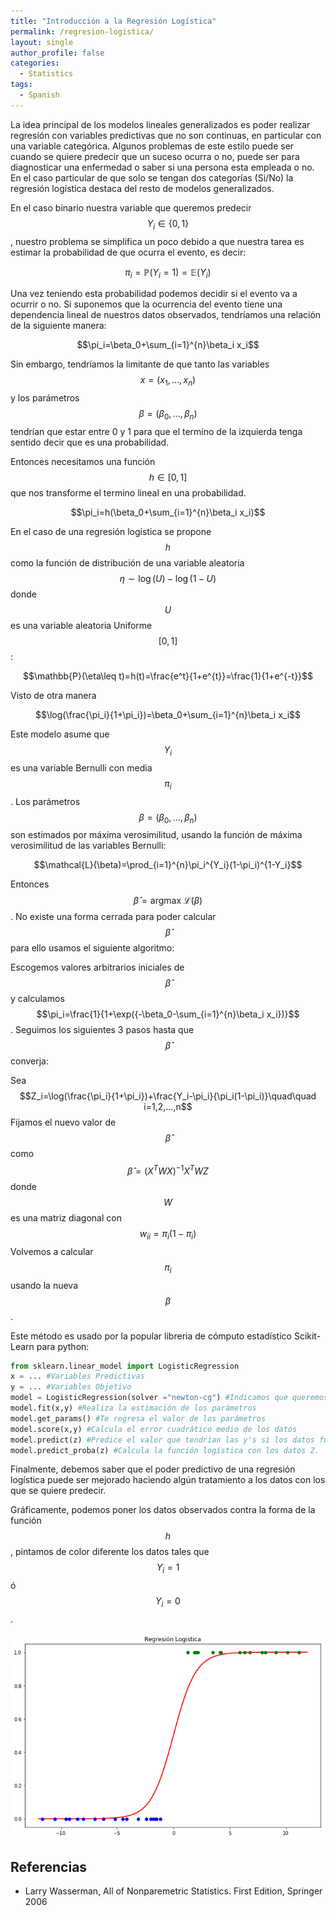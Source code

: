 ```yaml
---
title: "Introducción a la Regresión Logística"
permalink: /regresion-logistica/
layout: single
author_profile: false
categories:
  - Statistics
tags:
  - Spanish
---
```

La idea principal de los modelos lineales generalizados es poder realizar regresión con variables predictivas que no son continuas, en particular con una variable categórica.  Algunos problemas de este estilo puede ser cuando se quiere predecir que un suceso ocurra o no, puede ser para diagnosticar una enfermedad o saber si una persona esta empleada o no. En el caso particular de que solo se tengan dos categorías (Si/No) la regresión logística destaca del resto de modelos generalizados.

En el caso binario nuestra variable que queremos predecir $$Y_i\in\{0,1\}$$, nuestro problema se simplifica un poco debido a que nuestra tarea es estimar la probabilidad de que ocurra el evento, es decir:

$$\pi_i=\mathbb{P}(Y_i=1)=\mathbb{E}(Y_i)$$ 

Una vez teniendo esta probabilidad podemos decidir si el evento va a ocurrir o no. Si suponemos que la ocurrencia del evento tiene una dependencia lineal de nuestros datos observados, tendríamos una relación de la siguiente manera: 

$$\pi_i=\beta_0+\sum_{i=1}^{n}\beta_i x_i$$ 

Sin embargo, tendríamos la limitante de que tanto las variables $$x = (x_1,...,x_n)$$ y los parámetros $$\beta = (\beta_0,...,\beta_n)$$ tendrían que estar entre 0 y 1 para que el termino de la izquierda tenga sentido decir que es una probabilidad.

Entonces necesitamos una función $$h\in[0,1]$$ que nos transforme el termino lineal en una probabilidad.

$$\pi_i=h(\beta_0+\sum_{i=1}^{n}\beta_i x_i)$$

En el caso de una regresión logística se propone $$h$$ como la función de distribución de una variable aleatoria $$\eta\sim  \log(U)-\log(1-U)$$ donde $$U$$ es una variable aleatoria Uniforme $$[0,1]$$:

$$\mathbb{P}(\eta\leq t)=h(t)=\frac{e^t}{1+e^{t}}=\frac{1}{1+e^{-t}}$$

Visto de otra manera

$$\log(\frac{\pi_i}{1+\pi_i})=\beta_0+\sum_{i=1}^{n}\beta_i x_i$$

Este modelo asume que $$Y_i$$ es una variable Bernulli con media $$\pi_i$$. Los parámetros $$\beta = (\beta_0,...,\beta_n)$$ son estimados por máxima verosimilitud, usando la función de máxima verosimilitud de las variables Bernulli:

$$\mathcal{L}(\beta)=\prod_{i=1}^{n}\pi_i^{Y_i}(1-\pi_i)^{1-Y_i}$$

Entonces $$\hat{\beta}=\text{argmax }\mathcal{L}(\beta)$$. No existe una forma cerrada para poder calcular $$\hat{\beta}$$ para ello usamos el siguiente algoritmo:

Escogemos valores arbitrarios iniciales de $$\hat{\beta}$$ y calculamos $$\pi_i=\frac{1}{1+\exp({-\beta_0-\sum_{i=1}^{n}\beta_i x_i})}$$. Seguimos los siguientes 3 pasos hasta que $$\hat{\beta}$$ converja:

Sea $$Z_i=\log(\frac{\pi_i}{1+\pi_i})+\frac{Y_i-\pi_i}{\pi_i(1-\pi_i)}\quad\quad i=1,2,...,n$$
Fijamos el nuevo valor de $$\hat\beta$$ como $$\hat\beta = (X^T W X)^{-1}X^TWZ$$ donde $$W$$ es una matriz diagonal con $$w_{ii}=\pi_i(1-\pi_i)$$
Volvemos a calcular $$\pi_i$$ usando la nueva $$\beta$$.

Este método es usado por la popular libreria de cómputo estadístico Scikit-Learn para python:

```python
from sklearn.linear_model import LogisticRegression
x = ... #Variables Predictivas 
y = ... #Variables Objetivo
model = LogisticRegression(solver ="newton-cg") #Indicamos que queremos usara el método de Newton
model.fit(x,y) #Realiza la estimación de los parámetros
model.get_params() #Te regresa el valor de los parámetros
model.score(x,y) #Calcula el error cuadrático medio de los datos
model.predict(z) #Predice el valor que tendrían las y's si los datos fueran Z, utilizando los parámetros estimados. 
model.predict_proba(z) #Calcula la función logística con los datos Z.
```

Finalmente, debemos saber que el poder predictivo de una regresión logística puede ser mejorado haciendo algún tratamiento a los datos con los que se quiere predecir.

Gráficamente, podemos poner los datos observados contra la forma de la función $$h$$, pintamos de color diferente los datos tales que $$Y_i=1$$ ó $$Y_i=0$$.

![regresion-logistica.png](../assets/images/posts/regresion-logistica.png)

## Referencias
- Larry Wasserman, All of Nonparemetric Statistics. First Edition, Springer 2006
